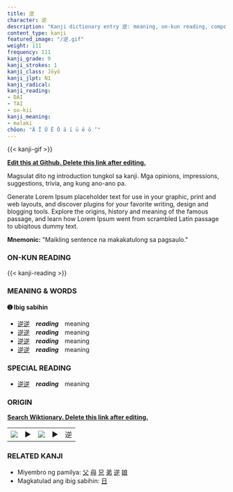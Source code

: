 ```yaml
---
title: 逆
character: 逆
description: "Kanji dictionary entry 逆: meaning, on-kun reading, compounds, origin, related kanji"
content_type: kanji
featured_image: "/逆.gif"
weight: 111
frequency: 111
kanji_grade: 9
kanji_strokes: 1
kanji_class: Jōyō
kanji_jlpt: N1
kanji_radical: 
kanji_reading: 
- DAI
- TAI
- oo-kii
kanji_meaning:
- malaki
chōon: "Ā Ī Ū Ē Ō ā ī ū ē ō ’"
---
```

[//]: # (Don't edit the line below. Kanji animated GIF code is automatically generated.)
{{< kanji-gif >}}

[//]: # (Edit below this line.)

**[Edit this at Github. Delete this link after editing.](https://github.com/tim0g/tim/tree/main/content/kanji/逆/index.md)**

Magsulat dito ng introduction tungkol sa kanji. Mga opinions, impressions, suggestions, trivia, ang kung ano-ano pa.

Generate Lorem Ipsum placeholder text for use in your graphic, print and web layouts, and discover plugins for your favorite writing, design and blogging tools. Explore the origins, history and meaning of the famous passage, and learn how Lorem Ipsum went from scrambled Latin passage to ubiqitous dummy text.
 
**Mnemonic:** "Maikling sentence na makakatulong sa pagsaulo."

### ON-KUN READING

[//]: # (Don't edit the line below. ON-KUN READING code is automatically generated.)
{{< kanji-reading >}}

### MEANING & WORDS

#### ➊ **Ibig sabihin**
  - [逆](../逆)[逆](../逆)　***reading***　meaning
  - [逆](../逆)[逆](../逆)　***reading***　meaning
  - [逆](../逆)[逆](../逆)　***reading***　meaning
  - [逆](../逆)[逆](../逆)　***reading***　meaning

### SPECIAL READING
  - [逆](../逆)[逆](../逆)　***reading***　meaning

### ORIGIN

**[Search Wiktionary. Delete this link after editing.](https://wiktionary.org/wiki/逆)**
<table class="kanji-table"><tr><td>
<img src="60px-逆-bronze.svg.png">
</td><td>▶</td><td>
<img src="60px-逆-oracle.svg.png">
</td><td>▶</td>
<td class="kanji-origin">逆</td>
</tr></table>

### RELATED KANJI
- Miyembro ng pamilya: [父](../父) [母](../母) [兄](../兄) [弟](../弟) [逆](../逆) [娘](../娘)
- Magkatulad ang ibig sabihin: [日](../日)
